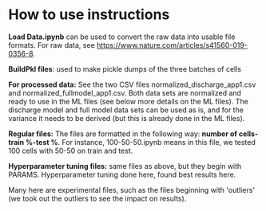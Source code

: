 # How to use instructions

**Load Data.ipynb** can be used to convert the raw data into usable file formats. For raw data, see https://www.nature.com/articles/s41560-019-0356-8.

**BuildPkl files**: used to make pickle dumps of the three batches of cells

**For processed data:** See the two CSV files normalized_discharge_app1.csv and normalized_fullmodel_app1.csv. Both data sets are normalized and ready to use in the ML files (see below more details on the ML files). The discharge model and full model data sets can be used as is, and for the variance it needs to be derived (but this is already done in the ML files). 

**Regular files:** The files are formatted in the following way: **number of cells-train %-test %**. For instance, 100-50-50.ipynb means in this file, we tested 100 cells with 50-50 on train and test.

**Hyperparameter tuning files:** same files as above, but they begin with PARAMS. Hyperparameter tuning done here, found best results here.

Many here are experimental files, such as the files beginning with 'outliers' (we took out the outliers to see the impact on results).

